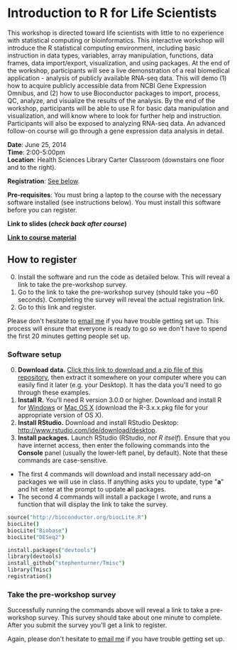 # Introduction to R for Life Scientists

This workshop is directed toward life scientists with little to no experience with statistical computing or bioinformatics. This interactive workshop will introduce the R statistical computing environment, including basic instruction in data types, variables, array manipulation, functions, data frames, data import/export, visualization, and using packages. At the end of the workshop, participants will see a live demonstration of a real biomedical application - analysis of publicly available RNA-seq data. This will demo (1) how to acquire publicly accessible data from NCBI Gene Expression Omnibus, and (2) how to use Bioconductor packages to import, process, QC, analyze, and visualize the results of the analysis. By the end of the workshop, participants will be able to use R for basic data manipulation and visualization, and will know where to look for further help and instruction. Participants will also be exposed to analyzing RNA-seq data. An advanced follow-on course will go through a gene expression data analysis in detail.

**Date**: June 25, 2014  
**Time**: 2:00-5:00pm  
**Location**: Health Sciences Library Carter Classroom (downstairs one floor and to the right).

**Registration**: [See below](#how-to-register).

**Pre-requisites**: You must bring a laptop to the course with the necessary software installed (see instructions below). You must install this software before you can register.

**Link to slides (*check back after course*)**

**[Link to course material](intro-r-lifesci.md)**


## How to register

0. Install the software and run the code as detailed below. This will reveal a link to take the pre-workshop survey.
0. Go to the link to take the pre-workshop survey (should take you ~60 seconds). Completing the survey will reveal the actual registration link.
0. Go to this link and register.

Please don't hesitate to [email me](http://stephenturner.us/email) if you have trouble getting set up. This process will ensure that everyone is ready to go so we don't have to spend the first 20 minutes getting people set up.

### Software setup

0. **Download data.** [Click this link to download and a zip file of this repository](https://github.com/stephenturner/teaching/archive/master.zip), then extract it somewhere on your computer where you can easily find it later (e.g. your Desktop). It has the data you'll need to go through these examples.
0. **Install R.** You'll need R version 3.0.0 or higher. Download and install R for [Windows](http://cran.r-project.org/bin/windows/base/) or [Mac OS X](http://cran.r-project.org/bin/macosx/) (download the R-3.x.x.pkg file for your appropriate version of OS X).
0. **Install RStudio.** Download and install RStudio Desktop: <http://www.rstudio.com/ide/download/desktop>.
0. **Install packages.** Launch RStudio (RStudio, *not R itself*). Ensure that you have internet access, then enter the following commands into the **Console** panel (usually the lower-left panel, by default). Note that these commands are case-sensitive.
  * The first 4 commands will download and install necessary add-on packages we will use in class. If anything asks you to update, type "**a**" and hit enter at the prompt to update **a**ll packages.
  * The second 4 commands will install a package I wrote, and runs a function that will display the link to take the survey.

```coffee
source("http://bioconductor.org/biocLite.R")
biocLite()
biocLite("Biobase")
biocLite("DESeq2")

install.packages("devtools")
library(devtools)
install_github("stephenturner/Tmisc")
library(Tmisc)
registration()
```

### Take the pre-workshop survey

Successfully running the commands above will reveal a link to take a pre-workshop survey. This survey should take about one minute to complete. After you submit the survey you'll get a link to register.

Again, please don't hesitate to [email me](http://stephenturner.us/email) if you have trouble getting set up.
